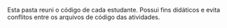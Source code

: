Esta pasta reuni o código de cada estudante. Possui fins didáticos e evita conflitos entre os arquivos de código das atividades.